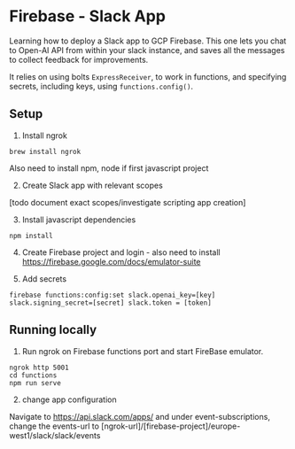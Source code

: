 # Firebase - Slack App

Learning how to deploy a Slack app to GCP Firebase. This one lets you chat to Open-AI API from within your slack instance, and saves all the messages to collect feedback for improvements. 

It relies on using bolts `ExpressReceiver`, to work in functions, and specifying secrets, including keys, using `functions.config()`. 

## Setup

1. Install ngrok

```
brew install ngrok
```

Also need to install npm, node if first javascript project

2. Create Slack app with relevant scopes

[todo document exact scopes/investigate scripting app creation]

3. Install javascript dependencies

```npm install```

4. Create Firebase project and login - also need to install https://firebase.google.com/docs/emulator-suite

5. Add secrets

```
firebase functions:config:set slack.openai_key=[key] slack.signing_secret=[secret] slack.token = [token]
```

## Running locally 

1. Run ngrok on Firebase functions port and start FireBase emulator.

```
ngrok http 5001
cd functions
npm run serve
```

2. change app configuration

Navigate to https://api.slack.com/apps/ and under event-subscriptions, change the events-url to [ngrok-url]/[firebase-project]/europe-west1/slack/slack/events
